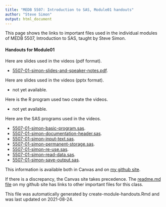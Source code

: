 ```yaml
---
title: "MEDB 5507: Introduction to SAS, Module01 handouts"
author: "Steve Simon"
output: html_document
---
```


<!--This file was first created on 2021-08-24.-->

This page shows the links to important files used in the individual modules of MEDB 5507, Introduction to SAS, taught by Steve Simon. 

#### Handouts for Module01

<!--resources-slides-1-->


Here are slides used in the videos (pdf format).

+ [5507-01-simon-slides-and-speaker-notes.pdf][slides-and-speaker-notes.pdf].

Here are slides used in the videos (pptx format).

+   not yet available.

Here is the R program used two create the videos.

+   not yet available.

Here are the SAS programs used in the videos.

+ [5507-01-simon-basic-program.sas][basic-program.sas].
+ [5507-01-simon-documentation-header.sas][documentation-header.sas].
+ [5507-01-simon-input-text.sas][input-text.sas].
+ [5507-01-simon-permanent-storage.sas][permanent-storage.sas].
+ [5507-01-simon-re-use.sas][re-use.sas].
+ [5507-01-simon-read-data.sas][read-data.sas].
+ [5507-01-simon-save-output.sas][save-output.sas].

<!---my git--->
This information is available both in Canvas and on [my github site][thisf].

If there is a discrepancy, the Canvas site takes precedence. The [readme.md file][mygit] on my github site has links to other important files for this class.

This file was automatically generated by create-module-handouts.Rmd and was last updated on 2021-08-24.

[thisf]: https://github.com/pmean/introduction-to-sas/blob/master/modules/5507-01-handouts.md
[mygit]: https://github.com/pmean/introduction-to-sas/blob/master/README.md
<!---my git--->



<!---pdf_v--->
[slides-and-speaker-notes.pdf]: https://github.com/pmean/introduction-to-sas/blob/master/results/5507-01-simon-slides-and-speaker-notes.pdf

<!---ppt_v--->
<!---No links for this section--->

<!---rmd_v--->
<!---No links for this section--->

<!---sas_v--->
[basic-program.sas]: https://github.com/pmean/introduction-to-sas/blob/master/src/5507-01-simon-basic-program.sas
[documentation-header.sas]: https://github.com/pmean/introduction-to-sas/blob/master/src/5507-01-simon-documentation-header.sas
[input-text.sas]: https://github.com/pmean/introduction-to-sas/blob/master/src/5507-01-simon-input-text.sas
[permanent-storage.sas]: https://github.com/pmean/introduction-to-sas/blob/master/src/5507-01-simon-permanent-storage.sas
[re-use.sas]: https://github.com/pmean/introduction-to-sas/blob/master/src/5507-01-simon-re-use.sas
[read-data.sas]: https://github.com/pmean/introduction-to-sas/blob/master/src/5507-01-simon-read-data.sas
[save-output.sas]: https://github.com/pmean/introduction-to-sas/blob/master/src/5507-01-simon-save-output.sas


